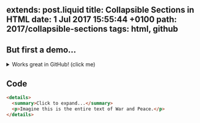 extends: post.liquid
title: Collapsible Sections in HTML
date: 1 Jul 2017 15:55:44 +0100
path: 2017/collapsible-sections
tags: html, github
---
## But first a demo...

<details>
  <summary>Works great in GitHub! (click me)</summary>
  <p>Dipshit with a nine-toed woman. Dolor sit amet, consectetur adipiscing elit praesent ac magna. You don’t go out and make a living dressed like that in the middle of a weekday. Justo pellentesque ac lectus quis. Yeah. Roadie for Metallica. Speed of Sound Tour. Elit blandit fringilla a ut turpis praesent felis. Keep your ugly fucking goldbricking ass out of my beach community! Ligula, malesuada suscipit malesuada non, ultrices non urna sed orci ipsum, placerat id.</p>
</details> 

## Code 

```html
<details>
  <summary>Click to expand...</summary>
  <p>Imagine this is the entire text of War and Peace.</p>
</details> 
```